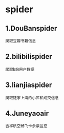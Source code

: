 # spider

## 1.DouBanspider
    爬取豆瓣书籍信息
## 2.bilibilispider
    爬取b站用户数据
## 3.lianjiaspider
    爬取链家上海的小区和成交信息
## 4.Juneyaoair
    吉祥航空畅飞卡余票监控
